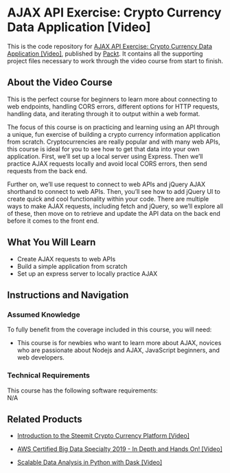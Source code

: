 # AJAX API Exercise: Crypto Currency Data Application [Video]
This is the code repository for [AJAX API Exercise: Crypto Currency Data Application [Video]](https://www.packtpub.com/web-development/ajax-api-exercise-crypto-currency-data-application-video), published by [Packt](https://www.packtpub.com/?utm_source=github). It contains all the supporting project files necessary to work through the video course from start to finish.
## About the Video Course
This is the perfect course for beginners to learn more about connecting to web endpoints, handling CORS errors, different options for HTTP requests, handling data, and iterating through it to output within a web format.

The focus of this course is on practicing and learning using an API through a unique, fun exercise of building a crypto currency information application from scratch. Cryptocurrencies are really popular and with many web APIs, this course is ideal for you to see how to get that data into your own application. First, we’ll set up a local server using Express. Then we’ll practice AJAX requests locally and avoid local CORS errors, then send requests from the back end.

Further on, we’ll use request to connect to web APIs and jQuery AJAX shorthand to connect to web APIs. Then, you’ll see how to add jQuery UI to create quick and cool functionality within your code. There are multiple ways to make AJAX requests, including fetch and jQuery, so we’ll explore all of these, then move on to retrieve and update the API data on the back end before it comes to the front end.

<H2>What You Will Learn</H2>
<DIV class=book-info-will-learn-text>
<UL>
<LI> Create AJAX requests to web APIs</LI>
<LI> Build a simple application from scratch</LI>
<LI> Set up an express server to locally practice AJAX
</LI></UL></DIV>

## Instructions and Navigation
### Assumed Knowledge
To fully benefit from the coverage included in this course, you will need:<br/>
<DIV class=book-info-will-learn-text>
  <UL>
<LI> This course is for newbies who want to learn more about AJAX, novices who are passionate about Nodejs and AJAX, JavaScript beginners, and web developers.</LI>
  </UL>
<DIV>

### Technical Requirements
This course has the following software requirements:<br/>
N/A

## Related Products
* [Introduction to the Steemit Crypto Currency Platform [Video]](https://www.packtpub.com/application-development/introduction-steemit-crypto-currency-platform-video)

* [AWS Certified Big Data Specialty 2019 - In Depth and Hands On! [Video]](https://www.packtpub.com/application-development/aws-certified-big-data-specialty-2019-depth-and-hands-video)

* [Scalable Data Analysis in Python with Dask [Video]](https://www.packtpub.com/web-development/scalable-data-analysis-python-dask-video)
